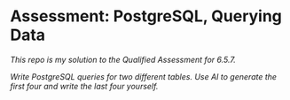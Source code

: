 # Assessment: PostgreSQL, Querying Data

*This repo is my solution to the Qualified Assessment for 6.5.7.*

*Write PostgreSQL queries for two different tables. Use AI to generate the first four and write the last four yourself.* 
